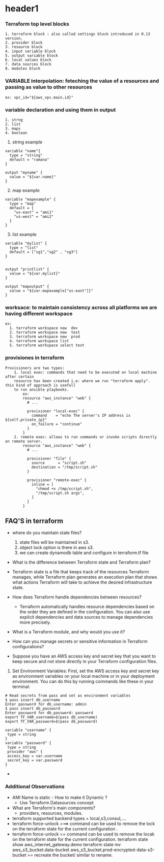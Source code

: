 # header1

### Terraform top level blocks
	1. terraform block : also called settings block introduced in 0.13 version.
	2. provider block 
	3. resource block 
	4. input variable block
	5. output variable block
	6. local values block
	7. data sources block
	8. modules block

###  VARIABLE interpolation: feteching the value of a resources and passing as value to other resources	
	ex: vpc_id="${aws_vpc.main.id}"
### variable declaration and using them in output 
	1. strng
	2. list
	3. maps
	4. boolean
	
1. string example
```t
variable "name"{
  type = "string"
  default = "ramana"
}

output "myname" {
  value = "${var.name}"
}
```
2. map example
```t
variable "mapexample" {
  type = "map"
  default = {
    "us-east" = "ami1"
    "us-west" = "ami2"
  }
}

```

3. list example
```t
variable "mylist" {
  type = "list"
  default = ["sg1","sg2" , "sg3"]
}


output "printlist" {
  value = "${var.mylist}"
}

output "mapoutput" {
  value = "${var.mapexample["us-east"]}"
}
```
###  worksace: to maintain consistency across all platforms we are having different workspace
	ex: 
	  1. terraform workspace new  dev
      2. terraform workspace new  test
      3. terraform workspace new  prod
      4. terraform workspace list
	  5. terraform workspace select test

 ### provisiones in terraform
	Provisioners are two types: 
		1. local exec: commands that need to be executed on local machine after certain
		resource has been created i.e: where we run "terraform apply".  this kind of approach is usefull 
		to run ansible playbooks.
			ex: 
			resource "aws_instance" "web" {
			  # ...

			  provisioner "local-exec" {
				command    = "echo The server's IP address is ${self.private_ip}"
				on_failure = "continue"
			  }
			}
		2. remote exec: allows to run commands or invoke scripts directly on remote server.
			resource "aws_instance" "web" {
			  # ...

			  provisioner "file" {
				source      = "script.sh"
				destination = "/tmp/script.sh"
			  }

			  provisioner "remote-exec" {
				inline = [
				  "chmod +x /tmp/script.sh",
				  "/tmp/script.sh args",
				]
			  }
			}
	

## FAQ'S in terraform 
-  where do you maintain state files?
   1. state files will be maintained in s3. 
   2. object lock option is there in aws s3.
   3. we can create dynamodb table and configure in terraform.tf file 

 - What is the difference between Terraform state and Terraform plan?
  - Terraform state is a file that keeps track of the resources Terraform manages, while Terraform plan generates an execution plan that shows what actions Terraform will take to achieve the desired infrastructure state.
- How does Terraform handle dependencies between resources?
  - Terraform automatically handles resource dependencies based on the order they are defined in the     configuration. You can also use explicit dependencies and data sources to manage dependencies more precisely.
- What is a Terraform module, and why would you use it?
- How can you manage secrets or sensitive information in Terraform configurations?
 - Suppose you have an AWS access key and secret key that you want to keep secure and not store directly in your Terraform configuration files.
 1. Set Environment Variables:
First, set the AWS access key and secret key as environment variables on your local machine or in your deployment environment. You can do this by running commands like these in your terminal:
```t 
# Read secrets from pass and set as environment variables
$ pass insert db_username
Enter password for db_username: admin
$ pass insert db_password
Enter password for db_password: password
export TF_VAR_username=$(pass db_username)
export TF_VAR_password=$(pass db_password)

variable "username" {
 type = string
}
variable "password" {
 type = string
 provider "aws" {
 access_key = var.username
 secret_key = var.password
}

```
-

 ### Additional Observations
- AMI Name is static - How to make it Dynamic ?
  - Use Terraform Datasources concept
- What are Terraform's main components?
  - providers, resources, modules.
- terraform supported backend types = local,s3,consul,....
- terraform force-unlock ===> command can be used to remove the lock on the terraform state for the current configuration .
- terraform force-unlock == command can be used to remove the locak on the terraform state for the current configuration.
terraform state show aws_internet_gateway.demo
terraform state mv aws_s3_bucket.data-bucket aws_s3_bucket.prod-encrypted-data-s3-bucket == recreate the bucket/ similar to rename.
